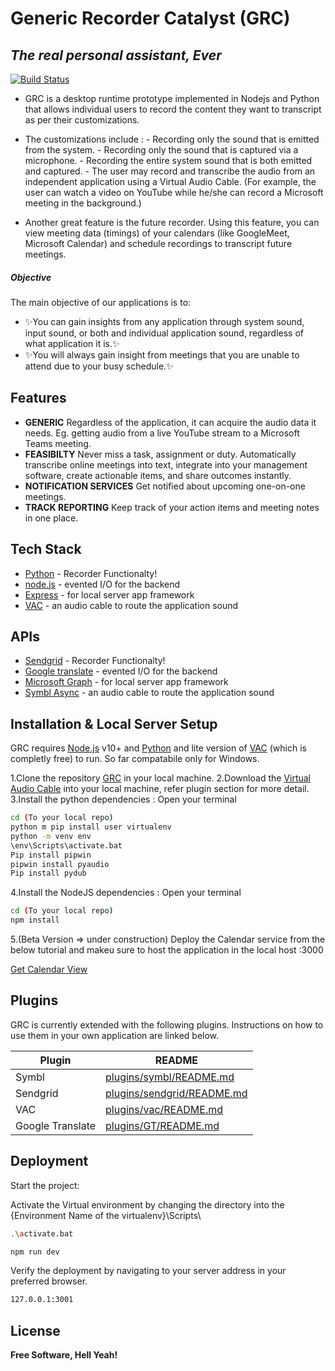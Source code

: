 # Generic Recorder Catalyst (GRC)
## _The real personal assistant, Ever_


[![Build Status](https://travis-ci.org/joemccann/dillinger.svg?branch=master)](https://travis-ci.org/joemccann/dillinger)

- GRC is a desktop runtime prototype implemented in Nodejs and Python that allows individual users to record the content they want to transcript as per their customizations.

- The customizations include :
        - Recording only the sound that is emitted from the system.
        - Recording only the sound that is captured via a microphone.
        - Recording the entire system sound that is both emitted and captured.
        - The user may record and transcribe the audio from an independent application using a Virtual Audio Cable. (For example, the user can watch a video on YouTube while he/she can record a Microsoft meeting in the background.)

- Another great feature is the future recorder. Using this feature, you can view meeting data (timings) of your calendars (like GoogleMeet, Microsoft Calendar) and schedule recordings to transcript future meetings.


##### Objective
The main objective of our applications is to:
- ✨You can gain insights from any application through system sound, input sound, or both  and individual application sound, regardless of what application it is.✨
- ✨You will always gain insight from meetings that you are unable to attend due to your busy schedule.✨

## Features

- **GENERIC** 
 Regardless of the application, it can acquire the audio data it needs. Eg. getting audio from a live YouTube stream to a Microsoft Teams meeting.
- **FEASIBILTY** 
 Never miss a task, assignment or duty. Automatically transcribe online meetings into text, integrate into your management software, create actionable items, and share outcomes instantly.
- **NOTIFICATION SERVICES** 
 Get notified about upcoming one-on-one meetings.
- **TRACK REPORTING**
 Keep track of your action items and meeting notes in one place.



## Tech Stack

- [Python] - Recorder Functionalty!
- [node.js] - evented I/O for the backend
- [Express] - for local server app framework 
- [VAC] - an audio cable to route the application sound

## APIs

- [Sendgrid] - Recorder Functionalty!
- [Google translate] - evented I/O for the backend
- [Microsoft Graph] - for local server app framework 
- [Symbl Async] - an audio cable to route the application sound

## Installation & Local Server Setup

GRC requires [Node.js](https://nodejs.org/) v10+ and [Python] and lite version of [VAC] (which is completly free)  to run. So far compatabile only for Windows.

1.Clone the repository [GRC][grc] in your local machine.
2.Download the [Virtual Audio Cable][VAC] into your local machine, refer plugin section for more detail.
3.Install the python dependencies : Open your terminal
```sh
cd (To your local repo)
python m pip install user virtualenv
python -m venv env
\env\Scripts\activate.bat
Pip install pipwin
pipwin install pyaudio
Pip install pydub
```

4.Install the NodeJS dependencies : Open your terminal

```sh
cd (To your local repo)
npm install 
```

5.(Beta Version => under construction) Deploy the Calendar service from the below tutorial and makeu sure to host the application in the local host :3000

[Get Calendar View]


## Plugins

GRC is currently extended with the following plugins.
Instructions on how to use them in your own application are linked below.

| Plugin | README |
| ------ | ------ |
| Symbl | [plugins/symbl/README.md][Plsymbl] |
| Sendgrid | [plugins/sendgrid/README.md][Plsendgrid] |
| VAC | [plugins/vac/README.md][Plvac] |
| Google Translate| [plugins/GT/README.md][PlGT] |


## Deployment

Start the project:

Activate the Virtual environment by changing the directory into the \{Environment Name of the virtualenv}\Scripts\
```sh
.\activate.bat
```

```sh
npm run dev
```


Verify the deployment by navigating to your server address in
your preferred browser.



```sh
127.0.0.1:3001
```

## License

**Free Software, Hell Yeah!**


   [grc]: <https://github.com/balajibalajanc/Generic-Recorder-Catalyst>
   [node.js]: <http://nodejs.org>
   [express]: <http://expressjs.com>
   [Python]: <https://www.python.org/downloads/>
   [VAC]: <https://vac.muzychenko.net/en/>

   [Get Calendar View]: <https://docs.microsoft.com/en-us/graph/tutorials/nodehttps://docs.microsoft.com/en-us/graph/tutorials/node>
   
   [Plsymbl]: <https://github.com/balajibalajanc/Generic-Recorder-Catalyst/tree/master/plugins/symbl>
   [Plsendgrid]:<https://github.com/balajibalajanc/Generic-Recorder-Catalyst/tree/master/plugins/sendgrid>
   [Plvac]:<https://github.com/balajibalajanc/Generic-Recorder-Catalyst/tree/master/plugins/vac>
   [PlGT]:<https://github.com/balajibalajanc/Generic-Recorder-Catalyst/tree/master/plugins/GT>
   [Symbl Async]: <https://symbl.ai/>
   [Microsoft Graph]: <https://developer.microsoft.com/en-us/graph/graph-explorer>
   [Google translate]: <https://cloud.google.com/translate>
   [Sendgrid]: <https://sendgrid.com/>

